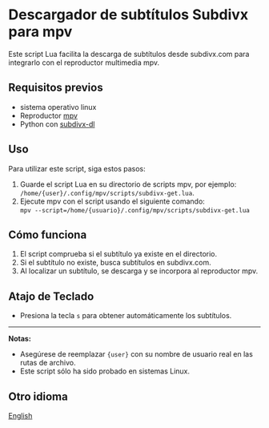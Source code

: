 # Descargador de subtítulos Subdivx para mpv

Este script Lua facilita la descarga de subtítulos desde subdivx.com para integrarlo con el reproductor multimedia mpv.

## Requisitos previos
* sistema operativo linux
* Reproductor [mpv](http://mpv.io)
* Python con [subdivx-dl](https://github.com/csq/subdivx-dl)

## Uso

Para utilizar este script, siga estos pasos:

1. Guarde el script Lua en su directorio de scripts mpv, por ejemplo:  
`/home/{user}/.config/mpv/scripts/subdivx-get.lua`.
2. Ejecute mpv con el script usando el siguiente comando:  
`mpv --script=/home/{usuario}/.config/mpv/scripts/subdivx-get.lua`

## Cómo funciona

1. El script comprueba si el subtítulo ya existe en el directorio.
2. Si el subtítulo no existe, busca subtítulos en subdivx.com.
3. Al localizar un subtítulo, se descarga y se incorpora al reproductor mpv.

## Atajo de Teclado

* Presiona la tecla `s` para obtener automáticamente los subtítulos.

---
**Notas:**
* Asegúrese de reemplazar `{user}` con su nombre de usuario real en las rutas de archivo.  
* Este script sólo ha sido probado en sistemas Linux.

## Otro idioma
[English](README.md)